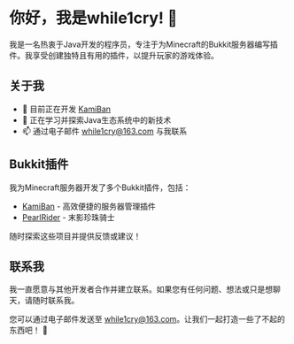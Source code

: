 # 你好，我是while1cry! 👋

我是一名热衷于Java开发的程序员，专注于为Minecraft的Bukkit服务器编写插件。我享受创建独特且有用的插件，以提升玩家的游戏体验。

## 关于我

- 💼 目前正在开发 [KamiBan](https://github.com/while1cry/KamiBan)
- 🌱 正在学习并探索Java生态系统中的新技术
- 📫 通过电子邮件 [while1cry@163.com](mailto://while1cry@163.com) 与我联系

## Bukkit插件

我为Minecraft服务器开发了多个Bukkit插件，包括：

- [KamiBan](https://github.com/while1cry/KamiBan) - 高效便捷的服务器管理插件
- [PearlRider](https://github.com/while1cry/PearlRider) - 末影珍珠骑士

随时探索这些项目并提供反馈或建议！

## 联系我

我一直愿意与其他开发者合作并建立联系。如果您有任何问题、想法或只是想聊天，请随时联系我。

您可以通过电子邮件发送至 [while1cry@163.com](mailto://while1cry@163.com)。让我们一起打造一些了不起的东西吧！ 🚀
